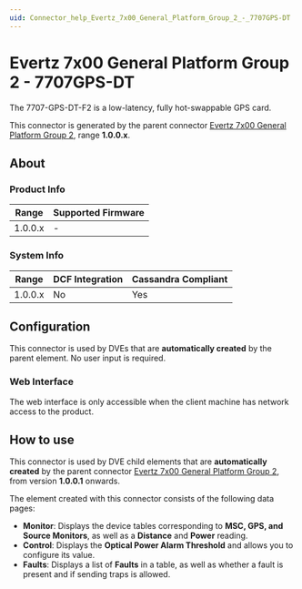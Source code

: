 ```yaml
---
uid: Connector_help_Evertz_7x00_General_Platform_Group_2_-_7707GPS-DT
---
```


# Evertz 7x00 General Platform Group 2 - 7707GPS-DT

The 7707-GPS-DT-F2 is a low-latency, fully hot-swappable GPS card.

This connector is generated by the parent connector [Evertz 7x00 General Platform Group 2](xref:Connector_help_Evertz_7x00_General_Platform_Group_2), range **1.0.0.x**.

## About

### Product Info

| Range     | Supported Firmware     |
|-----------|------------------------|
| 1.0.0.x   | -                      |

### System Info

| **Range** | **DCF Integration** | **Cassandra Compliant** |
|-----------|---------------------|-------------------------|
| 1.0.0.x   | No                  | Yes                     |

## Configuration

This connector is used by DVEs that are **automatically created** by the parent element. No user input is required.

### Web Interface

The web interface is only accessible when the client machine has network access to the product.

## How to use

This connector is used by DVE child elements that are **automatically created** by the parent connector [Evertz 7x00 General Platform Group 2](xref:Connector_help_Evertz_7x00_General_Platform_Group_2), from version **1.0.0.1** onwards.

The element created with this connector consists of the following data pages:

- **Monitor**: Displays the device tables corresponding to **MSC, GPS, and Source Monitors**, as well as a **Distance** and **Power** reading.
- **Control**: Displays the **Optical Power Alarm Threshold** and allows you to configure its value.
- **Faults**: Displays a list of **Faults** in a table, as well as whether a fault is present and if sending traps is allowed.
